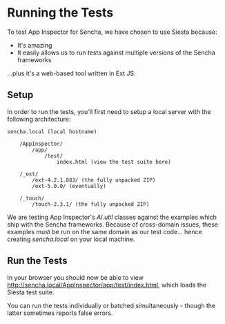 # Running the Tests

To test App Inspector for Sencha, we have chosen to use Siesta because:

* It's amazing
* It easily allows us to run tests against multiple versions of the Sencha frameworks

...plus it's a web-based tool written in Ext JS.

## Setup

In order to run the tests, you'll first need to setup a local server with the following architecture:

    sencha.local (local hostname)

        /AppInspector/
            /app/
                /test/
                    index.html (view the test suite here)
                
        /_ext/
            /ext-4.2.1.883/ (the fully unpacked ZIP)
            /ext-5.0.0/ (eventually)
            
        /_touch/
            /touch-2.3.1/ (the fully unpacked ZIP)

We are testing App Inspector's *AI.util* classes against the examples which ship with the Sencha frameworks. Because of
cross-domain issues, these examples must be run on the same domain as our test code... hence creating *sencha.local*
on your local machine.

## Run the Tests

In your browser you should now be able to view http://sencha.local/AppInspector/app/test/index.html, which loads the
Siesta test suite.

You can run the tests individually or batched simultaneously - though the latter sometimes reports false errors.